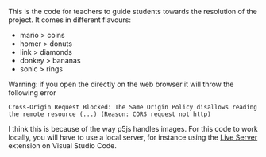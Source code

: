 This is the code for teachers to guide students towards the resolution of the project. It comes in different flavours:

- mario > coins
- homer > donuts
- link > diamonds
- donkey > bananas
- sonic > rings

Warning: if you open the <!-- index.html --> directly on the web browser it will throw the following error

```Cross-Origin Request Blocked: The Same Origin Policy disallows reading the remote resource (...) (Reason: CORS request not http)```


I think this is because of the way p5js handles images. For this code to work locally, you will have to use a local server, for instance using the [Live Server](https://marketplace.visualstudio.com/items?itemName=ritwickdey.LiveServer) extension on Visual Studio Code.